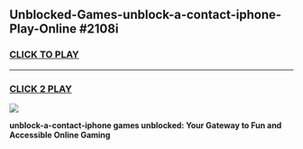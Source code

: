 
## Unblocked-Games-unblock-a-contact-iphone-Play-Online #2108i
<h3>
<a href="https://news.freeplayer.one?title=unblock-a-contact-iphone&ref=3">CLICK TO PLAY</a></h3>
<hr>

<h3>
<a href="https://news.freeplayer.one?title=unblock-a-contact-iphone&ref=3">CLICK 2 PLAY</a>
  
</h3>

<a href="https://news.freeplayer.one?title=unblock-a-contact-iphone&ref=3"><img src="https://clearcache.store/games.png"></a>


**unblock-a-contact-iphone games unblocked: Your Gateway to Fun and Accessible Online Gaming**
